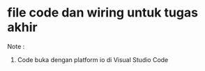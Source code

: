 # file code dan wiring untuk tugas akhir
Note :
1. Code buka dengan platform io di Visual Studio Code
